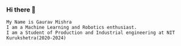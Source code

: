 ### Hi there 👋
    My Name is Gaurav Mishra
    I am a Machine Learning and Robotics enthusiast.
    I am a Student of Production and Industrial engineering at NIT Kurukshetra(2020-2024)


